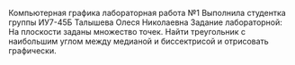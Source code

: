 Компьютерная графика лабораторная работа №1
Выполнила студентка группы ИУ7-45Б Талышева Олеся Николаевна
Задание лабораторной:
На плоскости заданы множество точек. Найти треугольник с наибольшим углом между медианой и биссектрисой и отрисовать графически.
